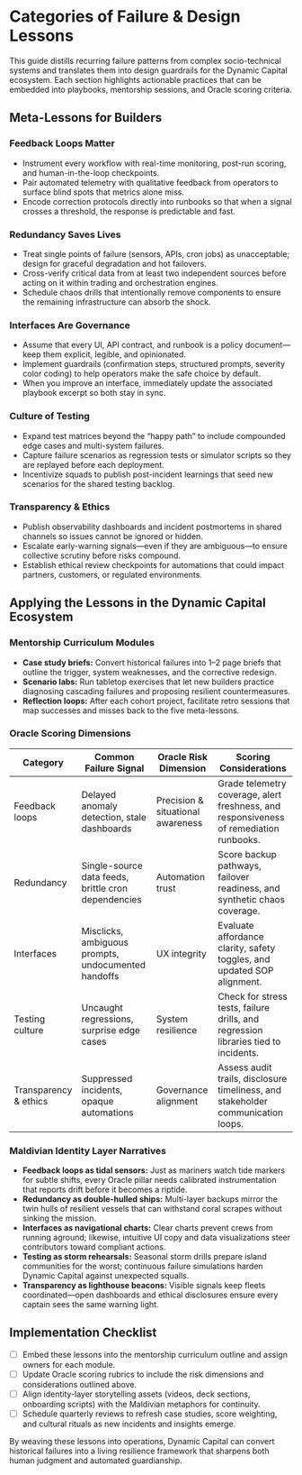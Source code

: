 # Categories of Failure & Design Lessons

This guide distills recurring failure patterns from complex socio-technical systems and translates them into design guardrails for the Dynamic Capital ecosystem. Each section highlights actionable practices that can be embedded into playbooks, mentorship sessions, and Oracle scoring criteria.

## Meta-Lessons for Builders

### Feedback Loops Matter
- Instrument every workflow with real-time monitoring, post-run scoring, and human-in-the-loop checkpoints.
- Pair automated telemetry with qualitative feedback from operators to surface blind spots that metrics alone miss.
- Encode correction protocols directly into runbooks so that when a signal crosses a threshold, the response is predictable and fast.

### Redundancy Saves Lives
- Treat single points of failure (sensors, APIs, cron jobs) as unacceptable; design for graceful degradation and hot failovers.
- Cross-verify critical data from at least two independent sources before acting on it within trading and orchestration engines.
- Schedule chaos drills that intentionally remove components to ensure the remaining infrastructure can absorb the shock.

### Interfaces Are Governance
- Assume that every UI, API contract, and runbook is a policy document—keep them explicit, legible, and opinionated.
- Implement guardrails (confirmation steps, structured prompts, severity color coding) to help operators make the safe choice by default.
- When you improve an interface, immediately update the associated playbook excerpt so both stay in sync.

### Culture of Testing
- Expand test matrices beyond the “happy path” to include compounded edge cases and multi-system failures.
- Capture failure scenarios as regression tests or simulator scripts so they are replayed before each deployment.
- Incentivize squads to publish post-incident learnings that seed new scenarios for the shared testing backlog.

### Transparency & Ethics
- Publish observability dashboards and incident postmortems in shared channels so issues cannot be ignored or hidden.
- Escalate early-warning signals—even if they are ambiguous—to ensure collective scrutiny before risks compound.
- Establish ethical review checkpoints for automations that could impact partners, customers, or regulated environments.

## Applying the Lessons in the Dynamic Capital Ecosystem

### Mentorship Curriculum Modules
- **Case study briefs:** Convert historical failures into 1–2 page briefs that outline the trigger, system weaknesses, and the corrective redesign.
- **Scenario labs:** Run tabletop exercises that let new builders practice diagnosing cascading failures and proposing resilient countermeasures.
- **Reflection loops:** After each cohort project, facilitate retro sessions that map successes and misses back to the five meta-lessons.

### Oracle Scoring Dimensions

| Category | Common Failure Signal | Oracle Risk Dimension | Scoring Considerations |
| --- | --- | --- | --- |
| Feedback loops | Delayed anomaly detection, stale dashboards | Precision & situational awareness | Grade telemetry coverage, alert freshness, and responsiveness of remediation runbooks. |
| Redundancy | Single-source data feeds, brittle cron dependencies | Automation trust | Score backup pathways, failover readiness, and synthetic chaos coverage. |
| Interfaces | Misclicks, ambiguous prompts, undocumented handoffs | UX integrity | Evaluate affordance clarity, safety toggles, and updated SOP alignment. |
| Testing culture | Uncaught regressions, surprise edge cases | System resilience | Check for stress tests, failure drills, and regression libraries tied to incidents. |
| Transparency & ethics | Suppressed incidents, opaque automations | Governance alignment | Assess audit trails, disclosure timeliness, and stakeholder communication loops. |

### Maldivian Identity Layer Narratives
- **Feedback loops as tidal sensors:** Just as mariners watch tide markers for subtle shifts, every Oracle pillar needs calibrated instrumentation that reports drift before it becomes a riptide.
- **Redundancy as double-hulled ships:** Multi-layer backups mirror the twin hulls of resilient vessels that can withstand coral scrapes without sinking the mission.
- **Interfaces as navigational charts:** Clear charts prevent crews from running aground; likewise, intuitive UI copy and data visualizations steer contributors toward compliant actions.
- **Testing as storm rehearsals:** Seasonal storm drills prepare island communities for the worst; continuous failure simulations harden Dynamic Capital against unexpected squalls.
- **Transparency as lighthouse beacons:** Visible signals keep fleets coordinated—open dashboards and ethical disclosures ensure every captain sees the same warning light.

## Implementation Checklist
- [ ] Embed these lessons into the mentorship curriculum outline and assign owners for each module.
- [ ] Update Oracle scoring rubrics to include the risk dimensions and considerations outlined above.
- [ ] Align identity-layer storytelling assets (videos, deck sections, onboarding scripts) with the Maldivian metaphors for continuity.
- [ ] Schedule quarterly reviews to refresh case studies, score weighting, and cultural rituals as new incidents and insights emerge.

By weaving these lessons into operations, Dynamic Capital can convert historical failures into a living resilience framework that sharpens both human judgment and automated guardianship.
